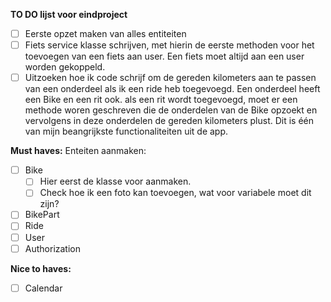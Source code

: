 **TO DO lijst voor eindproject**

-[ ] Eerste opzet maken van alles entiteiten
-[ ] Fiets service klasse schrijven, met hierin de eerste methoden voor het toevoegen van een fiets aan user. Een fiets moet altijd aan een user worden gekoppeld. 
-[ ] Uitzoeken hoe ik code schrijf om de gereden kilometers aan te passen van een onderdeel als ik een ride heb toegevoegd. Een onderdeel heeft een Bike en een rit ook. als een rit wordt toegevoegd, moet er een methode woren geschreven die de onderdelen van de Bike opzoekt en vervolgens in deze onderdelen de gereden kilometers plust. Dit is één van mijn beangrijkste functionaliteiten uit de app.

**Must haves:**
Enteiten aanmaken:
-[ ] Bike
  - [ ] Hier eerst de klasse voor aanmaken.
  - [ ] Check hoe ik een foto kan toevoegen, wat voor variabele moet dit zijn?
-[ ] BikePart
-[ ] Ride
-[ ] User
-[ ] Authorization

**Nice to haves:**

-[ ] Calendar